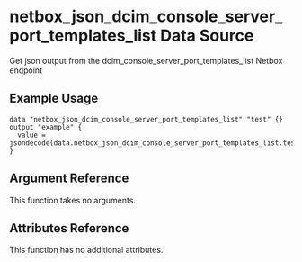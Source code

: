 # netbox\_json\_dcim\_console\_server\_port\_templates\_list Data Source

Get json output from the dcim_console_server_port_templates_list Netbox endpoint

## Example Usage

```hcl
data "netbox_json_dcim_console_server_port_templates_list" "test" {}
output "example" {
  value = jsondecode(data.netbox_json_dcim_console_server_port_templates_list.test.json)
}
```

## Argument Reference

This function takes no arguments.

## Attributes Reference

This function has no additional attributes.

